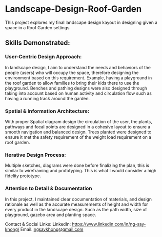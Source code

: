 # Landscape-Design-Roof-Garden

This project explores my final landscape design kayout in designing given a space in a Roof Garden settings

## Skills Demonstrated:

### User-Centric Design Approach:
In landscape design, I aim to understand the needs and behaviors of the people (users) who will occupy the space, therefore designing the environment based on this requirement. Example, having a playground in the roof garden to allow families to bring their kids there to use the playground. Benches and pathing designs were also designed through taking into account based on human activity and circulation flow such as having a running track around the garden.

### Spatial & Information Architecture:
With proper Spatial diagram design the circulation of the user, the plants, pathways and focal points are designed in a cohesive layout to ensure a smooth navigation and balanced design. Trees planted were designed to ensure it met the safety requirement of the weight load requirement on a roof garden. 

### Iterative Design Process:
Multiple sketches, diagrams were done before finalizing the plan, this is similar to wireframing and prototyping. This is what I would consider a high fidelity prototype.

### Attention to Detail & Documentation
In this project, I maintained clear documentation of materials, and design rationale as well as the accurate measurements of height and width for every product in the landscape design. Such as the path width, size of playground, gazebo area and planting space.

Contact & Social Links: LinkedIn: https://www.linkedin.com/in/ng-say-khong/ Email: ngsaykhong@gmail.com
